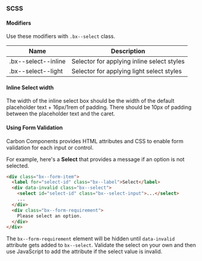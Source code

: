 ### SCSS

#### Modifiers

Use these modifiers with `.bx--select` class.

| Name                | Description                                |
| ------------------- | ------------------------------------------ |
| .bx--select--inline | Selector for applying inline select styles |
| .bx--select--light  | Selector for applying light select styles  |

#### Inline Select width

The width of the inline select box should be the width of the default placeholder text + 16px/1rem of padding.
There should be 10px of padding between the placeholder text and the caret.

#### Using Form Validation

Carbon Components provides HTML attributes and CSS to enable form validation for each input or control.

For example, here's a **Select** that provides a message if an option is not selected.

```html
<div class="bx--form-item">
  <label for="select-id" class="bx--label">Select</label>
  <div data-invalid class="bx--select">
    <select id="select-id" class="bx--select-input">...</select>
    ...
  </div>
  <div class="bx--form-requirement">
    Please select an option.
  </div>
</div>
```

The `bx--form-requirement` element will be hidden until `data-invalid` attribute gets added to `bx--select`.
Validate the select on your own and then use JavaScript to add the attribute if the select value is invalid.

